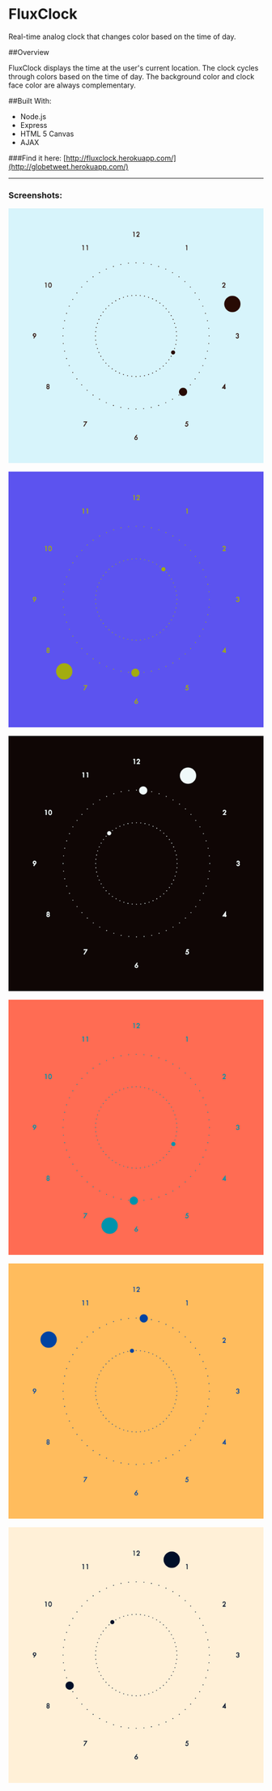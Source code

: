 FluxClock
===========

Real-time analog clock that changes color based on the time of day.

##Overview

FluxClock displays the time at the user's current location. The clock cycles through colors based on the time of day. The background color and clock face color are always complementary.

##Built With:

* Node.js
* Express
* HTML 5 Canvas
* AJAX

###Find it here: [http://fluxclock.herokuapp.com/](http://globetweet.herokuapp.com/)

--------------------

### Screenshots:

![ScreenShot](public/screenshots/screenshot_14_23.png)

![ScreenShot](public/screenshots/screenshot_19_30.png)

![ScreenShot](public/screenshots/screenshot_01_00.png)

![ScreenShot](public/screenshots/screenshot_06_30.png)

![ScreenShot](public/screenshots/screenshot_10_00.png)

![ScreenShot](public/screenshots/screenshot_12_40.png)